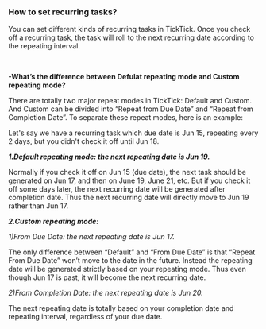 ### How to set recurring tasks?
You can set different kinds of recurring tasks in TickTick. Once you check off a recurring task, the task will roll to the next recurring date according to the repeating interval.

<br />

**-What’s the difference between Defulat repeating mode and Custom repeating mode?**

There are totally two major repeat modes in TickTick: Default and Custom. And Custom can be divided into “Repeat from Due Date” and “Repeat from Completion Date”. To separate these repeat modes, here is an example:

Let's say we have a recurring task which due date is Jun 15, repeating every 2 days, but you didn't check it off until Jun 18.

***1.Default repeating mode: the next repeating date is Jun 19.***

Normally if you check it off on Jun 15 (due date), the next task should be generated on Jun 17, and then on June 19, June 21, etc. But if you check it off some days later, the next recurring date will be generated after completion date. Thus the next recurring date will directly move to Jun 19 rather than Jun 17.



***2.Custom repeating mode:***



*1)From Due Date: the next repeating date is Jun 17.*

The only difference between “Default” and “From Due Date” is that “Repeat From Due Date” won’t move to the date in the future. Instead the repeating date will be generated strictly based on your repeating mode. Thus even though Jun 17 is past, it will become the next recurring date.



*2)From Completion Date: the next repeating date is Jun 20.*

The next repeating date is totally based on your completion date and repeating interval, regardless of your due date.

